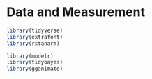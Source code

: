 # Data and Measurement




```r
library(tidyverse)
library(extrafont)
library(rstanarm)

library(modelr)
library(tidybayes)
library(gganimate)
```

